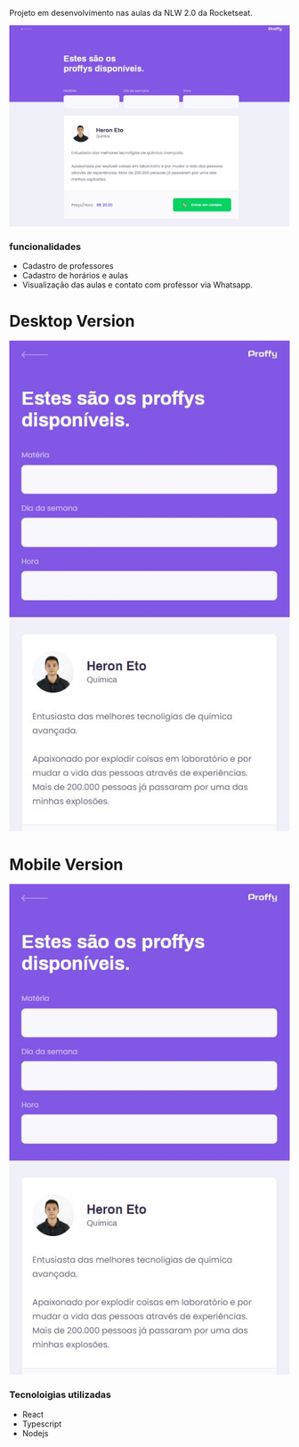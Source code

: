 Projeto em desenvolvimento nas aulas da NLW 2.0 da Rocketseat.

<img src="https://raw.githubusercontent.com/heroneto/nlw2-proffy/master/readmeimage2.JPG" alt="landingPage">

### funcionalidades
- Cadastro de professores
- Cadastro de horários e aulas
- Visualização das aulas e contato com professor via Whatsapp.

# Desktop Version
<img src="https://raw.githubusercontent.com/heroneto/nlw2-proffy/master/readmeimage3.JPG" alt="TecherList">

# Mobile Version
<img src="https://raw.githubusercontent.com/heroneto/nlw2-proffy/master/readmeimage3.JPG" alt="TecherListMobile">


### Tecnoloigias utilizadas
- React
- Typescript
- Nodejs

